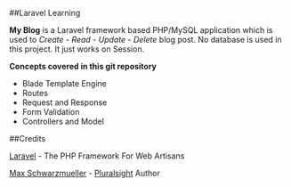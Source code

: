 ##Laravel Learning

**My Blog** is a Laravel framework based PHP/MySQL application which is used to *Create - Read - Update - Delete* blog post.
No database is used in this project. It just works on Session.

**Concepts covered in this git repository**

* Blade Template Engine
* Routes
* Request and Response
* Form Validation
* Controllers and Model

##Credits

[Laravel](https://laravel.com/) - The PHP Framework For Web Artisans

[Max Schwarzmueller](https://app.pluralsight.com/profile/author/max-schwarzmueller) - [Pluralsight](https://www.pluralsight.com/) Author